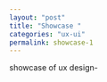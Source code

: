 ```yaml
---
layout: "post"
title: "Showcase "
categories: "ux-ui"
permalink: showcase-1
---
```


showcase of ux design-